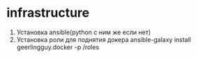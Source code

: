 # infrastructure
1. Установка ansible(python с ним же если нет)
2. Установка роли для поднятия докера ansible-galaxy install geerlingguy.docker -p /roles
